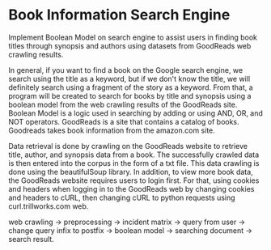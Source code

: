 # Book Information Search Engine
Implement Boolean Model on search engine to assist users in finding book titles through synopsis and authors using datasets from GoodReads web crawling results.

In general, if you want to find a book on the Google search engine, we search using the title as a keyword, but if we don't know the title, we will definitely search using a fragment of the story as a keyword. From that, a program will be created to search for books by title and synopsis using a boolean model from the web crawling results of the GoodReads site. Boolean Model is a logic used in searching by adding or using AND, OR, and NOT operators. GoodReads is a site that contains a catalog of books. Goodreads takes book information from the amazon.com site. 


Data retrieval is done by crawling on the GoodReads website to retrieve title, author, and synopsis data from a book. The successfully crawled data is then entered into the corpus in the form of a txt file. This data crawling is done using the beautifulSoup library. In addition, to view more book data, the GoodReads website requires users to login first. For that, using cookies and headers when logging in to the GoodReads web by changing cookies and headers to cURL, then changing cURL to python requests using curl.trillworks.com web.


web crawling -> preprocessing -> incident matrix -> query from user -> change query infix to postfix -> boolean model -> searching document -> search result.
